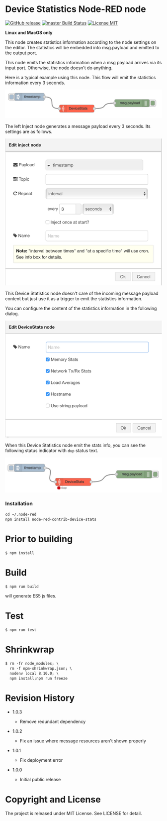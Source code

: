 Device Statistics Node-RED node
===

[![GitHub release](https://img.shields.io/github/release/dbaba/node-red-contrib-device-stats.svg)](https://github.com/dbaba/node-red-contrib-device-stats/releases/latest)
[![master Build Status](https://travis-ci.org/dbaba/node-red-contrib-device-stats.svg?branch=master)](https://travis-ci.org/dbaba/node-red-contrib-device-stats/)
[![License MIT](https://img.shields.io/github/license/dbaba/node-red-contrib-device-stats.svg)](http://opensource.org/licenses/MIT)

**Linux and MacOS only**

This node creates statistics information according to the node settings on the editor. The statistics will be embedded into msg.payload and emitted to the output port.

This node emits the statistics information when a msg payload arrives via its input port. Otherwise, the node doesn't do anything.

Here is a typical example using this node. This flow will emit the statistics information every 3 seconds.

![Flow Example](images/screenshot-flow-example.png "Flow Example")

The left Inject node generates a message payload every 3 seconds. Its settings are as follows.

![Inject Node](images/screenshot-inject-node.png "Inject Node")

This Device Statistics node doesn't care of the incoming message payload content but just use it as a trigger to emit the statistics information.

You can configure the content of the statistics information in the following dialog.

![Device Statistics Node](images/screenshot-device-stats-node.png "Device Statistics Node")

When this Device Statistics node emit the stats info, you can see the following status indicator with `dup` status text.

![Status Indicator](images/screenshot-heartbeat.png "Status Indicator")

### Installation

```
cd ~/.node-red
npm install node-red-contrib-device-stats
```

# Prior to building

```
$ npm install
```

# Build

```
$ npm run build
```
will generate ES5 js files.

# Test

```
$ npm run test
```

# Shrinkwrap

```
$ rm -fr node_modules; \
  rm -f npm-shrinkwrap.json; \
  nodenv local 8.10.0; \
  npm install;npm run freeze
```

# Revision History
* 1.0.3
  - Remove redundant dependency

* 1.0.2
  - Fix an issue where message resources aren't shown properly

* 1.0.1
  - Fix deployment error

* 1.0.0
  - Initial public release

# Copyright and License

The project is released under MIT License. See LICENSE for detail.
